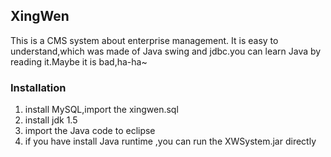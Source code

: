 ## XingWen
This is a CMS system about enterprise management. It is easy to understand,which was made of Java swing and jdbc.you can learn Java by reading it.Maybe it is bad,ha-ha~

### Installation
1. install MySQL,import the xingwen.sql
2. install jdk 1.5 
3. import the Java code to eclipse 
4. if you have install Java runtime ,you can run the XWSystem.jar directly